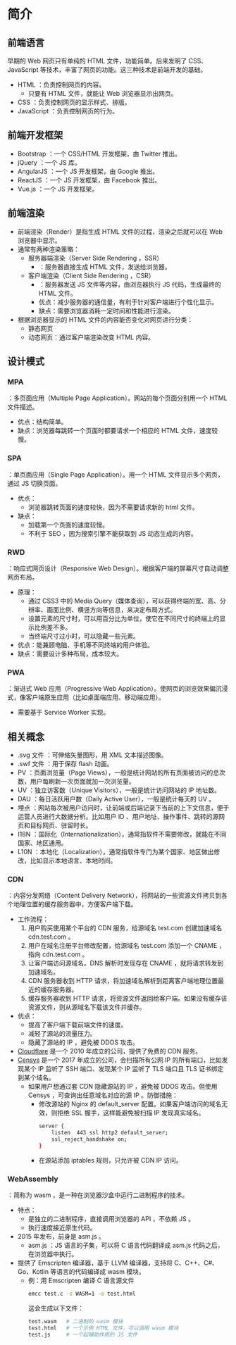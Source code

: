 # 简介

## 前端语言

早期的 Web 网页只有单纯的 HTML 文件，功能简单。后来发明了 CSS、JavaScript 等技术，丰富了网页的功能。这三种技术是前端开发的基础。
- HTML ：负责控制网页的内容。
  - 只要有 HTML 文件，就能让 Web 浏览器显示出网页。
- CSS ：负责控制网页的显示样式、排版。
- JavaScript ：负责控制网页的行为。

## 前端开发框架

- Bootstrap ：一个 CSS/HTML 开发框架，由 Twitter 推出。
- jQuery ：一个 JS 库。
- AngularJS ：一个 JS 开发框架，由 Google 推出。
- ReactJS ：一个 JS 开发框架，由 Facebook 推出。
- Vue.js ：一个 JS 开发框架。

## 前端渲染

- 前端渲染（Render）是指生成 HTML 文件的过程，渲染之后就可以在 Web 浏览器中显示。
- 通常有两种渲染策略：
  - 服务器端渲染（Server Side Rendering ，SSR）
    - ：服务器直接生成 HTML 文件，发送给浏览器。
  - 客户端渲染（Client Side Rendering ，CSR）
    - ：服务器发送 JS 文件等内容，由浏览器执行 JS 代码，生成最终的 HTML 文件。
    - 优点：减少服务器的通信量，有利于针对客户端进行个性化显示。
    - 缺点：需要浏览器消耗一定时间和性能进行渲染。
- 根据浏览器显示的 HTML 文件的内容能否变化对网页进行分类：
  - 静态网页
  - 动态网页：通过客户端渲染改变 HTML 内容。

## 设计模式

### MPA

：多页面应用（Multiple Page Application）。网站的每个页面分别用一个 HTML 文件描述。
- 优点：结构简单。
- 缺点：浏览器每跳转一个页面时都要请求一个相应的 HTML 文件，速度较慢。

### SPA

：单页面应用（Single Page Application）。用一个 HTML 文件显示多个网页，通过 JS 切换页面。
- 优点：
  - 浏览器跳转页面的速度较快，因为不需要请求新的 html 文件。
- 缺点：
  - 加载第一个页面的速度较慢。
  - 不利于 SEO ，因为搜索引擎不能获取到 JS 动态生成的内容。

### RWD

：响应式网页设计（Responsive Web Design）。根据客户端的屏幕尺寸自动调整网页布局。
- 原理：
  - 通过 CSS3 中的 Media Query（媒体查询），可以获得终端的宽、高、分辨率、画面比例、横竖方向等信息，来决定布局方式。
  - 设置元素的尺寸时，可以用百分比为单位，使它在不同尺寸的终端上的显示比例差不多。
  - 当终端尺寸过小时，可以隐藏一些元素。
- 优点：能兼顾电脑、手机等不同终端的用户体验。
- 缺点：需要设计多种布局，成本较大。

### PWA

：渐进式 Web 应用（Progressive Web Application）。使网页的浏览效果偏沉浸式，像客户端原生应用（比如桌面端应用、移动端应用）。
- 需要基于 Service Worker 实现。

## 相关概念

- .svg 文件 ：可伸缩矢量图形，用 XML 文本描述图像。
- .swf 文件 ：用于保存 flash 动画。
- PV ：页面浏览量（Page Views），一般是统计网站的所有页面被访问的总次数，用户每刷新一次页面就加一次浏览量。
- UV ：独立访客数（Unique Visitors），一般是统计访问网站的 IP 地址数。
- DAU ：每日活跃用户数（Daily Active User），一般是统计每天的 UV 。
- 埋点 ：网站每次被用户访问时，让前端或后端记录下当前的上下文信息，便于运营人员进行大数据分析。比如用户 ID 、用户地址、操作事件、跳转的源网页和目标网页、驻留时长。
- I18N ：国际化（Internationalization），通常指软件不需要修改，就能在不同国家、地区通用。
- L10N ：本地化（Localization），通常指软件专门为某个国家、地区做出修改，比如显示本地语言、本地时间。

### CDN

：内容分发网络（Content Delivery Network），将网站的一些资源文件拷贝到各个地理位置的缓存服务器中，方便客户端下载。
- 工作流程：
  1. 用户购买使用某个平台的 CDN 服务，给源域名 test.com 创建加速域名 cdn.test.com 。
  2. 用户在域名注册平台修改配置，给源域名 test.com 添加一个 CNAME ，指向 cdn.test.com 。
  3. 让客户端访问源域名。DNS 解析时发现存在 CNAME ，就将请求转发到加速域名。
  3. CDN 服务器收到 HTTP 请求，将加速域名解析到距离客户端地理位置最近的缓存服务器。
  4. 缓存服务器收到 HTTP 请求，将资源文件返回给客户端。如果没有缓存该资源文件，则从源域名下载该文件并缓存。
- 优点：
  - 提高了客户端下载前端文件的速度。
  - 减轻了源站的流量压力。
  - 隐藏了源站的 IP ，避免被 DDOS 攻击。
- [Cloudflare](https://www.cloudflare.com/) 是一个 2010 年成立的公司，提供了免费的 CDN 服务。
- [Censys](<https://search.censys.io>) 是一个 2017 年成立的公司，会扫描所有公网 IP 的所有端口，比如发现某个 IP 监听了 SSH 端口、发现某个 IP 监听了 TLS 端口且 TLS 证书绑定到某个域名。
  - 如果用户想通过套 CDN 隐藏源站的 IP ，避免被 DDOS 攻击。但使用 Censys ，可查询出任意域名对应的源 IP 。防御措施：
    - 修改源站的 Nginx 的 default_server 配置。如果客户端访问的域名无效，则拒绝 SSL 握手，这样能避免被扫描 IP 发现真实域名。
      ```sh
      server {
          listen  443 ssl http2 default_server;
          ssl_reject_handshake on;
      }
      ```
    - 在源站添加 iptables 规则，只允许被 CDN IP 访问。

### WebAssembly

：简称为 wasm ，是一种在浏览器沙盒中运行二进制程序的技术。
- 特点：
  - 是独立的二进制程序，直接调用浏览器的 API ，不依赖 JS 。
  - 执行速度接近原生代码。
- 2015 年发布，前身是 asm.js 。
  - asm.js ：JS 语言的子集，可以将 C 语言代码翻译成 asm.js 代码之后，在浏览器中执行。
- 提供了 Emscripten 编译器，基于 LLVM 编译器，支持将 C、C++、C#、Go、Kotlin 等语言的代码编译成 wasm 模块。
  - 例：用 Emscripten 编译 C 语言源文件
    ```sh
    emcc test.c -s WASM=1 -o test.html
    ```
    这会生成以下文件：
    ```sh
    test.wasm   # 二进制的 wasm 模块
    test.html   # 一个示例 HTML 文件，可以调用 wasm 模块
    test.js     # 一个起辅助作用的 JS 文件
    ```
